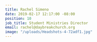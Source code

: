 ```yaml
---
title: Rachel Simeno
date: 2019-02-17 12:17:00 -08:00
position: 10
job_title: Student Ministries Director
email: rachel@daybreakchurch.org
image: "/uploads/Headshots-4-72adf1.jpg"
---
```


